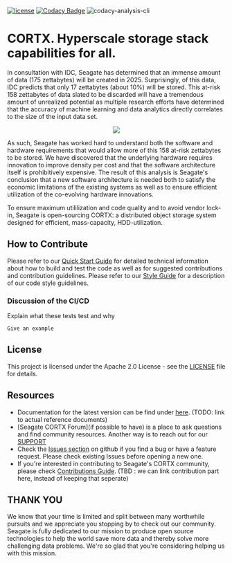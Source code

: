 [![ license](https://img.shields.io/badge/License-Apache%202.0-blue.svg)](https://github.com/Seagate/EOS-Sandbox/blob/master/LICENSE) [![Codacy Badge](https://api.codacy.com/project/badge/Grade/1d5c09ab83b344348265c170ab37d3b7)](https://www.codacy.com?utm_source=github.com&amp;utm_medium=referral&amp;utm_content=Seagate/EOS-Sandbox&amp;utm_campaign=Badge_Grade) ![codacy-analysis-cli](https://github.com/Seagate/EOS-Sandbox/workflows/codacy-analysis-cli/badge.svg)

# CORTX.  Hyperscale storage stack capabilities for all.

In consultation with IDC, Seagate has determined that an immense amount of data (175 zettabytes) will be created in 2025.  Surprisingly, of this data, IDC predicts that only 17 zettabytes (about 10%) will be stored.  This at-risk 158 zettabytes of data slated to be discarded will have a tremendous amount of unrealized potential as multiple research efforts have determined that the accuracy of machine learning and data analytics directly correlates to the size of the input data set.  

<p align="center"><img src="../assets/images/at_risk_data.png?raw=true"></p>

As such, Seagate has worked hard to understand both the software and hardware requirements that would allow more of this 158 at-risk zettabytes to be stored.  We have discovered that the underlying hardware requires innovation to improve density per cost and that the software architecture itself is prohibitively expensive.  The result of this analysis is Seagate's conclusion that a new software architecture is needed both to satisfy the economic limitations of the existing systems as well as to ensure efficient utilization of the co-evolving hardware innovations.  

To ensure maximum utililization and code quality and to avoid vendor lock-in, Seagate is open-sourcing CORTX: a distributed object storage system designed for efficient, mass-capacity, HDD-utilization.

## How to Contribute

Please refer to our [Quick Start Guide](doc/QUICK_START.md) for detailed technical information about how to build and test the code as well as for suggested contributions and contribution guidelines.  Please refer to our [Style Guide](mero/doc/coding-style.md) for a description of our code style guidelines.

### Discussion of the CI/CD


Explain what these tests test and why

```
Give an example
```

## License

This project is licensed under the Apache 2.0 License - see the [LICENSE](LICENSE) file for details.

## Resources
* Documentation for the latest version can be find under [here](https://github.com/Seagate/cortx/tree/master/doc). (TODO: link to actual reference documents)
* [Seagate CORTX Forum](if possible to have) is a place to ask questions and find community resources. Another way is to reach out for our [SUPPORT](SUPPORT.md)
* Check the [Issues section](https://github.com/Seagate/cortx/issues) on github if you find a bug or have a feature request. Please check existing Issues before opening a new one.
* If you're interested in contributing to Seagate's CORTX community, please check [Contributions Guide](CONTRIBUTING.md). (TBD : we can link contribution part here, instead of keeping that seperate)

## THANK YOU
We know that your time is limited and split between many worthwhile pursuits and we appreciate you stopping by to check out our community.  Seagate is fully dedicated to our mission to produce open source technologies to help the world save more data and thereby solve more challenging data problems.  We're so glad that you're considering helping us with this mission.
